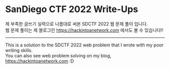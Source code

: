 # SanDiego CTF 2022 Write-Ups

제 부족한 글쓰기 실력으로 나름대로 써본 SDCTF 2022 웹 문제 풀이 입니다.</br>
웹 문제 풀이는 제 블로그인 https://hackintoanetwork.com 에서도 볼 수 있습니다!!</br>

---

This is a solution to the SDCTF 2022 web problem that I wrote with my poor writing skills.</br>
You can also see web problem solving on my blog, https://hackintoanetwork.com :D </br>

